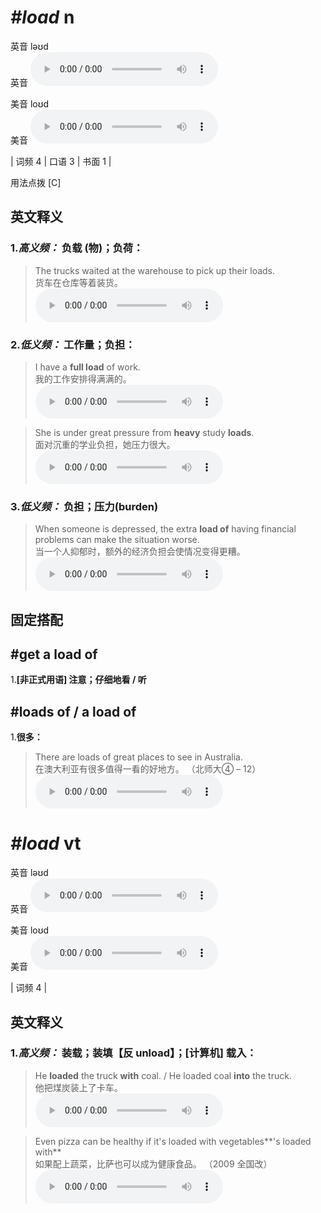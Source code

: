 # ***\#load*** n
英音 ləʊd  
英音
<audio src="./media/load-B.aac" controls="controls"></audio>

美音 loʊd  
美音
<audio src="./media/load.aac" controls="controls"></audio>



| 词频 4 | 口语 3 | 书面 1 |  

用法点拨  [C]

英文释义
---
### 1.*高义频：* **负载 (物)；负荷：**  

 > The trucks waited at the warehouse to pick up their loads.   
 > 货车在仓库等着装货。    
<audio src="./media/load-3.aac" controls="controls"></audio>

### 2.*低义频：* **工作量；负担：**  

 > I have a **full load** of work.   
 > 我的工作安排得满满的。    
<audio src="./media/load-4.aac" controls="controls"></audio>

 > She is under great pressure from **heavy** study **loads**.  
 > 面对沉重的学业负担，她压力很大。    
<audio src="./media/load-5.aac" controls="controls"></audio>

### 3.*低义频：* **负担；压力(burden)**  

 > When someone is depressed, the extra **load of** having financial problems can make the situation worse.  
 > 当一个人抑郁时，额外的经济负担会使情况变得更糟。    
<audio src="./media/When someone is depressed, the extra load of having financial problems can make the situation worse2_AAC.aac" controls="controls"></audio>


固定搭配
---
## \#get a load of
1.**[非正式用语] 注意；仔细地看 / 听**  

## \#loads of / a load of 
1.**很多：**  

 > There are loads of great places to see in Australia.   
 > 在澳大利亚有很多值得一看的好地方。  （北师大④ – 12）  
<audio src="./media/load-6.aac" controls="controls"></audio>


# ***\#load*** vt
英音 ləʊd  
英音
<audio src="./media/load-B.aac" controls="controls"></audio>

美音 loʊd  
美音
<audio src="./media/load.aac" controls="controls"></audio>



| 词频 4 |  

英文释义
---
### 1.*高义频：* **装载；装填【反 unload】；[计算机] 载入：**  

 > He ****loaded**** the truck **with** coal. / He loaded coal **into** the truck.   
 > 他把煤炭装上了卡车。    
<audio src="./media/load-1.aac" controls="controls"></audio>

 > Even pizza can be healthy if it's loaded with vegetables**'s loaded with**  
 > 如果配上蔬菜，比萨也可以成为健康食品。  （2009 全国改）  
<audio src="./media/load-2.aac" controls="controls"></audio>


